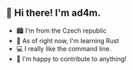 ## 🤚 Hi there! I'm ad4m.

* 🏙 I'm from the Czech republic
* 🦀 As of right now, I'm learning Rust
* 💻 I really like the command line. 
* 🤝 I'm happy to contribute to anything!

